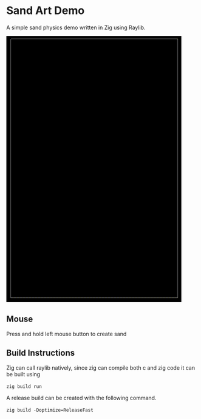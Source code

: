 # Sand Art Demo

A simple sand physics demo written in Zig using Raylib.

![A demo representation](imgs/demo2.gif)

## Mouse 

Press and hold left mouse button to create sand

## Build Instructions

Zig can call raylib natively, since zig can compile both c
and zig code it can be built using 

`zig build run`

A release build can be created with the following command.

`zig build -Doptimize=ReleaseFast`


